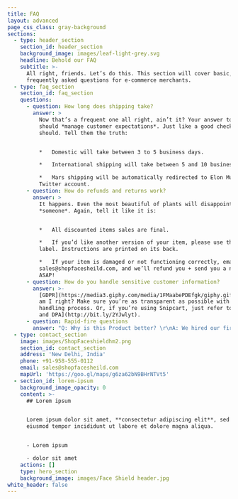 ```yaml
---
title: FAQ
layout: advanced
page_css_class: gray-background
sections:
  - type: header_section
    section_id: header_section
    background_image: images/leaf-light-grey.svg
    headline: Behold our FAQ
    subtitle: >-
      All right, friends. Let’s do this. This section will cover basic,
      frequently asked questions for e-commerce merchants.
  - type: faq_section
    section_id: faq_section
    questions:
      - question: How long does shipping take?
        answer: >
          Now that’s a frequent one all right, ain’t it? Your answer to this
          should *manage customer expectations*. Just like a good checkout flow
          should. Tell them the truth:


          *   Domestic will take between 3 to 5 business days.

          *   International shipping will take between 5 and 10 business days.

          *   Mars shipping will be automatically redirected to Elon Musk’s
          Twitter account.
      - question: How do refunds and returns work?
        answer: >
          It happens. Even the most beautiful of plants will disappoint
          *someone*. Again, tell it like it is:


          *   All discounted items sales are final.

          *   If you’d like another version of your item, please use the return
          label. Instructions are printed on its back.

          *   If your item is damaged or not functioning correctly, email us at
          sales@shopfacesheild.com, and we’ll refund you + send you a new one
          ASAP!
      - question: How do you handle sensitive customer information?
        answer: >-
          [GDPR](https://media3.giphy.com/media/1FMaabePDEfgk/giphy.gif?cid=790b76115d1fc3ed7656643632f4131f&rid=giphy.gif),
          am I right? Make sure you’re as transparent as possible with your data
          handling process. Or, if you’re using Snipcart, just refer to [our ToS
          and DPA](http://bit.ly/2YJwlyt).
      - question: Rapid-fire questions
        answer: "Q: Why is this Product better? \r\nA: We hired our first designer a couple of months ago. \r\n\r\nQ: Why is your price lower than other products? \r\nA: As we manufacture the product in India hence our production cost is lower. \r\n\r\nQ: How long you've been in the Market? \r\nA: Not a lot! We’re a small, but we do have the expertise and experience.  \r\n\r\nQ: Where is your manufacturing plant? \r\nA: Our Manufacturing is in India however we cannot disclose the factory Location \r\n\n\n\n\n\n\n\n\n\n\n\n\n\n\n\n\n\n\n\n\n\n\n\n\n"
  - type: contact_section
    image: images/ShopFaceshieldhm2.png
    section_id: contact_section
    address: 'New Delhi, India'
    phone: +91-958-555-0112
    email: sales@shopfacesheild.com
    mapUrl: 'https://goo.gl/maps/g6za62bN9BHrNTVt5'
  - section_id: lorem-ipsum
    background_image_opacity: 0
    content: >-
      ## Lorem ipsum


      Lorem ipsum dolor sit amet, **consectetur adipiscing elit**, sed do
      eiusmod tempor incididunt ut labore et dolore magna aliqua.


      - Lorem ipsum

      - dolor sit amet
    actions: []
    type: hero_section
    background_image: images/Face Shield header.jpg
white_header: false
---
```

